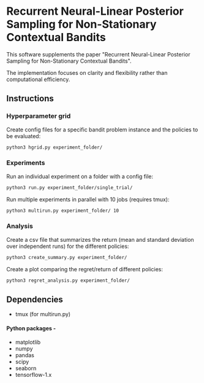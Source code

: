 # Recurrent Neural-Linear Posterior Sampling for Non-Stationary Contextual Bandits

This software supplements the paper "Recurrent Neural-Linear Posterior Sampling for Non-Stationary Contextual Bandits".

The implementation focuses on clarity and flexibility rather than computational efficiency.

## Instructions

### Hyperparameter grid

Create config files for a specific bandit problem instance and the policies to be evaluated:

```bash
python3 hgrid.py experiment_folder/
```

### Experiments

Run an individual experiment on a folder with a config file:
```bash
python3 run.py experiment_folder/single_trial/
```

Run multiple experiments in parallel with 10 jobs (requires tmux):

```bash
python3 multirun.py experiment_folder/ 10
```

### Analysis 

Create a csv file that summarizes the return (mean and standard deviation over independent runs) for the different policies:

```bash
python3 create_summary.py experiment_folder/
```

Create a plot comparing the regret/return of different policies:

```bash
python3 regret_analysis.py experiment_folder/
```

## Dependencies

- tmux (for multirun.py)

#### Python packages -

- matplotlib
- numpy
- pandas
- scipy
- seaborn
- tensorflow-1.x
 
